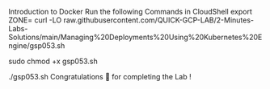 Introduction to Docker
Run the following Commands in CloudShell
export ZONE=
curl -LO raw.githubusercontent.com/QUICK-GCP-LAB/2-Minutes-Labs-Solutions/main/Managing%20Deployments%20Using%20Kubernetes%20Engine/gsp053.sh

sudo chmod +x gsp053.sh

./gsp053.sh
Congratulations 🎉 for completing the Lab !